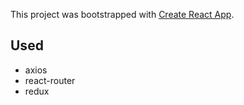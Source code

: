 This project was bootstrapped with [Create React App](https://github.com/facebookincubator/create-react-app).

## Used

- axios
- react-router
- redux